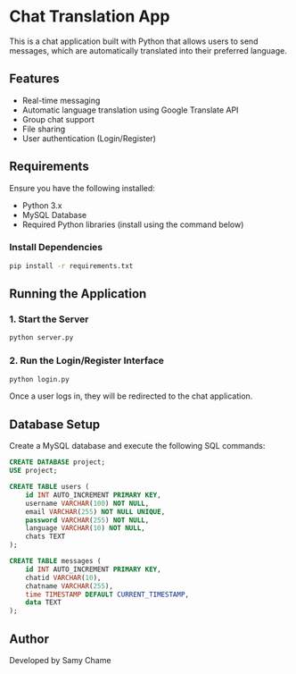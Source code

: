 # Chat Translation App

This is a chat application built with Python that allows users to send messages, which are automatically translated into their preferred language.

## Features
- Real-time messaging
- Automatic language translation using Google Translate API
- Group chat support
- File sharing
- User authentication (Login/Register)

## Requirements
Ensure you have the following installed:

- Python 3.x
- MySQL Database
- Required Python libraries (install using the command below)

### Install Dependencies
```sh
pip install -r requirements.txt
```

## Running the Application

### 1. Start the Server
```sh
python server.py
```

### 2. Run the Login/Register Interface
```sh
python login.py
```

Once a user logs in, they will be redirected to the chat application.

## Database Setup
Create a MySQL database and execute the following SQL commands:
```sql
CREATE DATABASE project;
USE project;

CREATE TABLE users (
    id INT AUTO_INCREMENT PRIMARY KEY,
    username VARCHAR(100) NOT NULL,
    email VARCHAR(255) NOT NULL UNIQUE,
    password VARCHAR(255) NOT NULL,
    language VARCHAR(10) NOT NULL,
    chats TEXT
);

CREATE TABLE messages (
    id INT AUTO_INCREMENT PRIMARY KEY,
    chatid VARCHAR(10),
    chatname VARCHAR(255),
    time TIMESTAMP DEFAULT CURRENT_TIMESTAMP,
    data TEXT
);
```



## Author
Developed by Samy Chame


